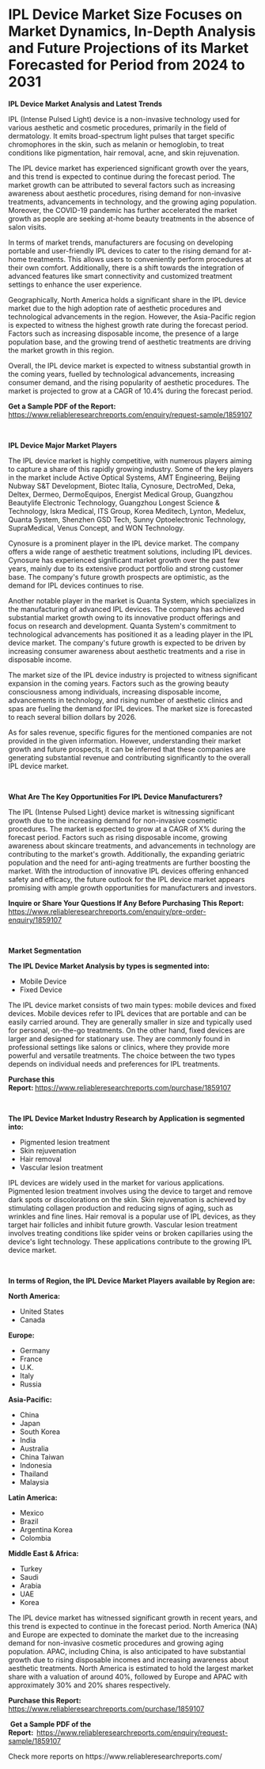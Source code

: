 <p><h1>IPL Device Market Size Focuses on Market Dynamics, In-Depth Analysis and Future Projections of its Market Forecasted for Period from 2024 to 2031</h1></p><p><strong>IPL Device Market Analysis and Latest Trends</strong></p>
<p><p>IPL (Intense Pulsed Light) device is a non-invasive technology used for various aesthetic and cosmetic procedures, primarily in the field of dermatology. It emits broad-spectrum light pulses that target specific chromophores in the skin, such as melanin or hemoglobin, to treat conditions like pigmentation, hair removal, acne, and skin rejuvenation.</p><p>The IPL device market has experienced significant growth over the years, and this trend is expected to continue during the forecast period. The market growth can be attributed to several factors such as increasing awareness about aesthetic procedures, rising demand for non-invasive treatments, advancements in technology, and the growing aging population. Moreover, the COVID-19 pandemic has further accelerated the market growth as people are seeking at-home beauty treatments in the absence of salon visits.</p><p>In terms of market trends, manufacturers are focusing on developing portable and user-friendly IPL devices to cater to the rising demand for at-home treatments. This allows users to conveniently perform procedures at their own comfort. Additionally, there is a shift towards the integration of advanced features like smart connectivity and customized treatment settings to enhance the user experience.</p><p>Geographically, North America holds a significant share in the IPL device market due to the high adoption rate of aesthetic procedures and technological advancements in the region. However, the Asia-Pacific region is expected to witness the highest growth rate during the forecast period. Factors such as increasing disposable income, the presence of a large population base, and the growing trend of aesthetic treatments are driving the market growth in this region.</p><p>Overall, the IPL device market is expected to witness substantial growth in the coming years, fuelled by technological advancements, increasing consumer demand, and the rising popularity of aesthetic procedures. The market is projected to grow at a CAGR of 10.4% during the forecast period.</p></p>
<p><strong>Get a Sample PDF of the Report:&nbsp;</strong> <a href="https://www.reliableresearchreports.com/enquiry/request-sample/1859107">https://www.reliableresearchreports.com/enquiry/request-sample/1859107</a></p>
<p>&nbsp;</p>
<p><strong>IPL Device Major Market Players</strong></p>
<p><p>The IPL device market is highly competitive, with numerous players aiming to capture a share of this rapidly growing industry. Some of the key players in the market include Active Optical Systems, AMT Engineering, Beijing Nubway S&T Development, Biotec Italia, Cynosure, DectroMed, Deka, Deltex, Dermeo, DermoEquipos, Energist Medical Group, Guangzhou Beautylife Electronic Technology, Guangzhou Longest Science & Technology, Iskra Medical, ITS Group, Korea Meditech, Lynton, Medelux, Quanta System, Shenzhen GSD Tech, Sunny Optoelectronic Technology, SupraMedical, Venus Concept, and WON Technology.</p><p>Cynosure is a prominent player in the IPL device market. The company offers a wide range of aesthetic treatment solutions, including IPL devices. Cynosure has experienced significant market growth over the past few years, mainly due to its extensive product portfolio and strong customer base. The company's future growth prospects are optimistic, as the demand for IPL devices continues to rise.</p><p>Another notable player in the market is Quanta System, which specializes in the manufacturing of advanced IPL devices. The company has achieved substantial market growth owing to its innovative product offerings and focus on research and development. Quanta System's commitment to technological advancements has positioned it as a leading player in the IPL device market. The company's future growth is expected to be driven by increasing consumer awareness about aesthetic treatments and a rise in disposable income.</p><p>The market size of the IPL device industry is projected to witness significant expansion in the coming years. Factors such as the growing beauty consciousness among individuals, increasing disposable income, advancements in technology, and rising number of aesthetic clinics and spas are fueling the demand for IPL devices. The market size is forecasted to reach several billion dollars by 2026.</p><p>As for sales revenue, specific figures for the mentioned companies are not provided in the given information. However, understanding their market growth and future prospects, it can be inferred that these companies are generating substantial revenue and contributing significantly to the overall IPL device market.</p></p>
<p>&nbsp;</p>
<p><strong>What Are The Key Opportunities For IPL Device Manufacturers?</strong></p>
<p><p>The IPL (Intense Pulsed Light) device market is witnessing significant growth due to the increasing demand for non-invasive cosmetic procedures. The market is expected to grow at a CAGR of X% during the forecast period. Factors such as rising disposable income, growing awareness about skincare treatments, and advancements in technology are contributing to the market's growth. Additionally, the expanding geriatric population and the need for anti-aging treatments are further boosting the market. With the introduction of innovative IPL devices offering enhanced safety and efficacy, the future outlook for the IPL device market appears promising with ample growth opportunities for manufacturers and investors.</p></p>
<p><strong>Inquire or Share Your Questions If Any Before Purchasing This Report:</strong> <a href="https://www.reliableresearchreports.com/enquiry/pre-order-enquiry/1859107">https://www.reliableresearchreports.com/enquiry/pre-order-enquiry/1859107</a></p>
<p>&nbsp;</p>
<p><strong>Market Segmentation</strong></p>
<p><strong>The IPL Device Market Analysis by types is segmented into:</strong></p>
<p><ul><li>Mobile Device</li><li>Fixed Device</li></ul></p>
<p><p>The IPL device market consists of two main types: mobile devices and fixed devices. Mobile devices refer to IPL devices that are portable and can be easily carried around. They are generally smaller in size and typically used for personal, on-the-go treatments. On the other hand, fixed devices are larger and designed for stationary use. They are commonly found in professional settings like salons or clinics, where they provide more powerful and versatile treatments. The choice between the two types depends on individual needs and preferences for IPL treatments.</p></p>
<p><strong>Purchase this Report:&nbsp;</strong><a href="https://www.reliableresearchreports.com/purchase/1859107">https://www.reliableresearchreports.com/purchase/1859107</a></p>
<p>&nbsp;</p>
<p><strong>The IPL Device Market Industry Research by Application is segmented into:</strong></p>
<p><ul><li>Pigmented lesion treatment</li><li>Skin rejuvenation</li><li>Hair removal</li><li>Vascular lesion treatment</li></ul></p>
<p><p>IPL devices are widely used in the market for various applications. Pigmented lesion treatment involves using the device to target and remove dark spots or discolorations on the skin. Skin rejuvenation is achieved by stimulating collagen production and reducing signs of aging, such as wrinkles and fine lines. Hair removal is a popular use of IPL devices, as they target hair follicles and inhibit future growth. Vascular lesion treatment involves treating conditions like spider veins or broken capillaries using the device's light technology. These applications contribute to the growing IPL device market.</p></p>
<p>&nbsp;</p>
<p><strong>In terms of Region, the IPL Device Market Players available by Region are:</strong></p>
<p>
    <p> <strong> North America: </strong>
        <ul>
            <li>United States</li>
            <li>Canada</li>
        </ul>
        </p> 
    <p> <strong> Europe: </strong>
        <ul>
            <li>Germany</li>
            <li>France</li>
            <li>U.K.</li>
            <li>Italy</li>
            <li>Russia</li>
        </ul>
        </p> 
    <p> <strong> Asia-Pacific: </strong>
        <ul>
            <li>China</li>
            <li>Japan</li>
            <li>South Korea</li>
            <li>India</li>
            <li>Australia</li>
            <li>China Taiwan</li>
            <li>Indonesia</li>
            <li>Thailand</li>
            <li>Malaysia</li>
        </ul>
        </p> 
    <p> <strong> Latin America: </strong>
        <ul>
            <li>Mexico</li>
            <li>Brazil</li>
            <li>Argentina Korea</li>
            <li>Colombia</li>
        </ul>
        </p> 
    <p> <strong> Middle East & Africa: </strong>
        <ul>
            <li>Turkey</li>
            <li>Saudi</li>
            <li>Arabia</li>
            <li>UAE</li>
            <li>Korea</li>
        </ul>
    </p>
    </p>
<p><p>The IPL device market has witnessed significant growth in recent years, and this trend is expected to continue in the forecast period. North America (NA) and Europe are expected to dominate the market due to the increasing demand for non-invasive cosmetic procedures and growing aging population. APAC, including China, is also anticipated to have substantial growth due to rising disposable incomes and increasing awareness about aesthetic treatments. North America is estimated to hold the largest market share with a valuation of around 40%, followed by Europe and APAC with approximately 30% and 20% shares respectively.</p></p>
<p><strong>Purchase this Report: </strong><a href="https://www.reliableresearchreports.com/purchase/1859107">https://www.reliableresearchreports.com/purchase/1859107</a></p>
<p>&nbsp;<strong>Get a Sample PDF of the Report:&nbsp;&nbsp;</strong><a href="https://www.reliableresearchreports.com/enquiry/request-sample/1859107">https://www.reliableresearchreports.com/enquiry/request-sample/1859107</a></p>
<p><strong></strong></p>
<p>Check more reports on https://www.reliableresearchreports.com/</p>